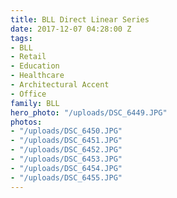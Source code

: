 ```yaml
---
title: BLL Direct Linear Series
date: 2017-12-07 04:28:00 Z
tags:
- BLL
- Retail
- Education
- Healthcare
- Architectural Accent
- Office
family: BLL
hero_photo: "/uploads/DSC_6449.JPG"
photos:
- "/uploads/DSC_6450.JPG"
- "/uploads/DSC_6451.JPG"
- "/uploads/DSC_6452.JPG"
- "/uploads/DSC_6453.JPG"
- "/uploads/DSC_6454.JPG"
- "/uploads/DSC_6455.JPG"
---
```


